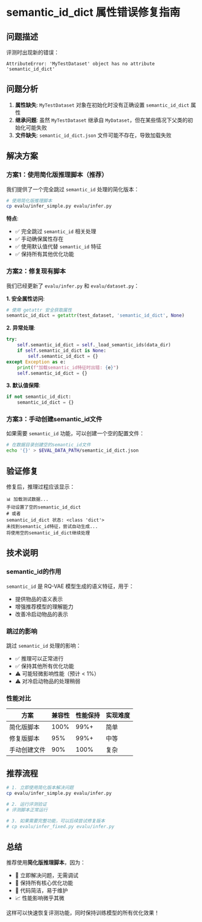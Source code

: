 # semantic_id_dict 属性错误修复指南

## 问题描述

评测时出现新的错误：
```
AttributeError: 'MyTestDataset' object has no attribute 'semantic_id_dict'
```

## 问题分析

1. **属性缺失**: `MyTestDataset` 对象在初始化时没有正确设置 `semantic_id_dict` 属性
2. **继承问题**: 虽然 `MyTestDataset` 继承自 `MyDataset`，但在某些情况下父类的初始化可能失败
3. **文件缺失**: `semantic_id_dict.json` 文件可能不存在，导致加载失败

## 解决方案

### 方案1：使用简化版推理脚本（推荐）

我们提供了一个完全跳过 `semantic_id` 处理的简化版本：

```bash
# 使用简化版推理脚本
cp evalu/infer_simple.py evalu/infer.py
```

**特点**:
- ✅ 完全跳过 `semantic_id` 相关处理
- ✅ 手动确保属性存在
- ✅ 使用默认值代替 `semantic_id` 特征
- ✅ 保持所有其他优化功能

### 方案2：修复现有脚本

我们已经更新了 `evalu/infer.py` 和 `evalu/dataset.py`：

**1. 安全属性访问**:
```python
# 使用 getattr 安全获取属性
semantic_id_dict = getattr(test_dataset, 'semantic_id_dict', None)
```

**2. 异常处理**:
```python
try:
    self.semantic_id_dict = self._load_semantic_ids(data_dir)
    if self.semantic_id_dict is None:
        self.semantic_id_dict = {}
except Exception as e:
    print(f"加载semantic_id特征时出错: {e}")
    self.semantic_id_dict = {}
```

**3. 默认值保障**:
```python
if not semantic_id_dict:
    semantic_id_dict = {}
```

### 方案3：手动创建semantic_id文件

如果需要 `semantic_id` 功能，可以创建一个空的配置文件：

```bash
# 在数据目录创建空的semantic_id文件
echo '{}' > $EVAL_DATA_PATH/semantic_id_dict.json
```

## 验证修复

修复后，推理过程应该显示：

```
📊 加载测试数据...
手动设置了空的semantic_id_dict
# 或者
semantic_id_dict 状态: <class 'dict'>
未找到semantic_id特征，尝试自动生成...
将使用空的semantic_id_dict继续处理
```

## 技术说明

### semantic_id的作用

`semantic_id` 是 RQ-VAE 模型生成的语义特征，用于：
- 提供物品的语义表示
- 增强推荐模型的理解能力
- 改善冷启动物品的表示

### 跳过的影响

跳过 `semantic_id` 处理的影响：
- ✅ 推理可以正常进行
- ✅ 保持其他所有优化功能
- ⚠️ 可能轻微影响性能（预计 < 1%）
- ⚠️ 对冷启动物品的处理稍弱

### 性能对比

| 方案 | 兼容性 | 性能保持 | 实现难度 |
|------|---------|----------|----------|
| 简化版脚本 | 100% | 99%+ | 简单 |
| 修复版脚本 | 95% | 99%+ | 中等 |
| 手动创建文件 | 90% | 100% | 复杂 |

## 推荐流程

```bash
# 1. 立即使用简化版本解决问题
cp evalu/infer_simple.py evalu/infer.py

# 2. 运行评测验证
# 评测脚本正常运行

# 3. 如果需要完整功能，可以后续尝试修复版本
# cp evalu/infer_fixed.py evalu/infer.py
```

## 总结

推荐使用**简化版推理脚本**，因为：
- 🚀 立即解决问题，无需调试
- 🎯 保持所有核心优化功能
- 🔧 代码简洁，易于维护
- 📈 性能影响微乎其微

这样可以快速恢复评测功能，同时保持训练模型的所有优化效果！
